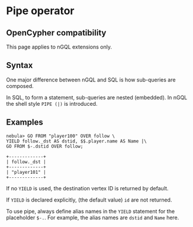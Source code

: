 # Pipe operator

## OpenCypher compatibility

This page applies to nGQL extensions only.

## Syntax

One major difference between nGQL and SQL is how sub-queries are composed.

In SQL, to form a statement, sub-queries are nested (embedded).
In nGQL the shell style `PIPE (|)` is introduced.

## Examples

```ngql
nebula> GO FROM "player100" OVER follow \
YIELD follow._dst AS dstid, $$.player.name AS Name |\
GO FROM $-.dstid OVER follow;

+-------------+
| follow._dst |
+-------------+
| "player101" |
+-------------+
```

If no `YIELD` is used, the destination vertex ID is returned by default.

If `YIELD` is declared explicitly, (the default value) `id` are not returned.

To use pipe, always define alias names in the `YIELD` statement for the placeholder `$-.`. For example, the alias names are `dstid` and `Name` here.
